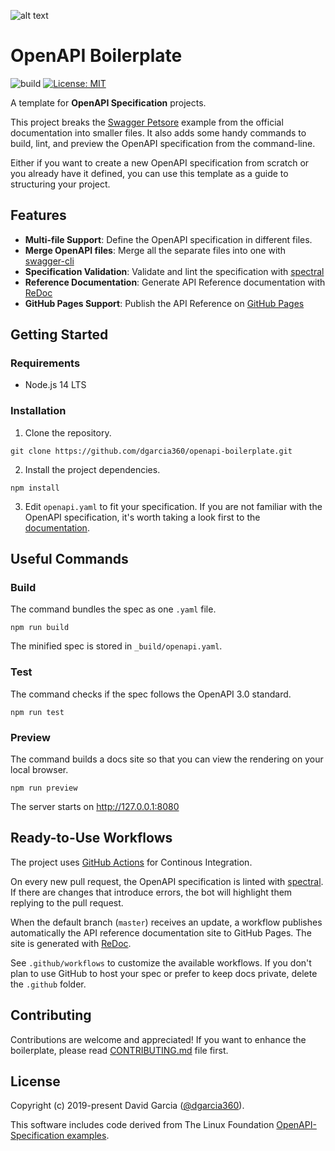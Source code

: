 ![alt text](https://github.com/dgarcia360/openapi-boilerplate/blob/master/docs/header.png?raw=true)

# OpenAPI Boilerplate

![build](https://github.com/dgarcia360/openapi-boilerplate/workflows/build/badge.svg)
[![License: MIT](https://img.shields.io/badge/License-MIT-yellow.svg)](https://opensource.org/licenses/MIT)

A template for **OpenAPI Specification** projects.

This project breaks the [Swagger Petsore](https://petstore.swagger.io/) example from the official documentation into smaller files. It also adds some handy commands to build, lint, and preview the OpenAPI specification from the command-line.

Either if you want to create a new OpenAPI specification from scratch or you already have it defined, you can use this template as a guide to structuring your project.

## Features

* **Multi-file Support**: Define the OpenAPI specification in different files.
* **Merge OpenAPI files**: Merge all the separate files into one with [swagger-cli](https://github.com/APIDevTools/swagger-cli)
* **Specification Validation**: Validate and lint the specification with [spectral](https://github.com/stoplightio/spectral)
* **Reference Documentation**: Generate API Reference documentation with [ReDoc](https://github.com/Redocly/redoc)
* **GitHub Pages Support**: Publish the API Reference on [GitHub Pages](https://pages.github.com)

## Getting Started

### Requirements

* Node.js 14 LTS

### Installation

1. Clone the repository.

```
git clone https://github.com/dgarcia360/openapi-boilerplate.git
```

2. Install the project dependencies.

```
npm install
```

3. Edit ```openapi.yaml``` to fit your specification. If you are not familiar with the OpenAPI specification, it's worth taking a look first to the [documentation](https://swagger.io/solutions/getting-started-with-oas/).

## Useful Commands

### Build

The command bundles the spec as one ``.yaml`` file.

```
npm run build
```

The minified spec is stored in ``_build/openapi.yaml``.

### Test

The command checks if the spec follows the OpenAPI 3.0 standard.

```
npm run test
```

### Preview

The command builds a docs site so that you can view the rendering on your local browser.

```
npm run preview
```

The server starts on http://127.0.0.1:8080

## Ready-to-Use Workflows

The project uses [GitHub Actions](https://github.com/features/actions) for Continous Integration.

On every new pull request, the OpenAPI specification is linted with  [spectral](https://github.com/stoplightio/spectral). If there are changes that introduce errors, the bot will highlight them replying to the pull request.

When the default branch (``master``) receives an update, a workflow publishes automatically the API reference documentation site to GitHub Pages. The site is generated with [ReDoc](https://github.com/Redocly/redoc).

See ``.github/workflows`` to customize the available workflows. If you don't plan to use GitHub to host your spec or prefer to keep docs private, delete the ``.github`` folder.

## Contributing

Contributions are welcome and appreciated! 
If you want to enhance the boilerplate, please read [CONTRIBUTING.md](CONTRIBUTING.md) file first.

## License

Copyright (c) 2019-present David Garcia ([@dgarcia360](https://davidgarcia.dev)).

This software includes code derived from 
The Linux Foundation [OpenAPI-Specification examples](https://github.com/OAI/OpenAPI-Specification).
